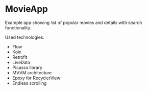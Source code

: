 # MovieApp

Example app showing list of popular movies and details with search functionality. 

Used technologies:
- Flow
- Koin
- Retrofit
- LiveData
- Picasso library
- MVVM architecture
- Epoxy for RecyclerView
- Endless scrolling


